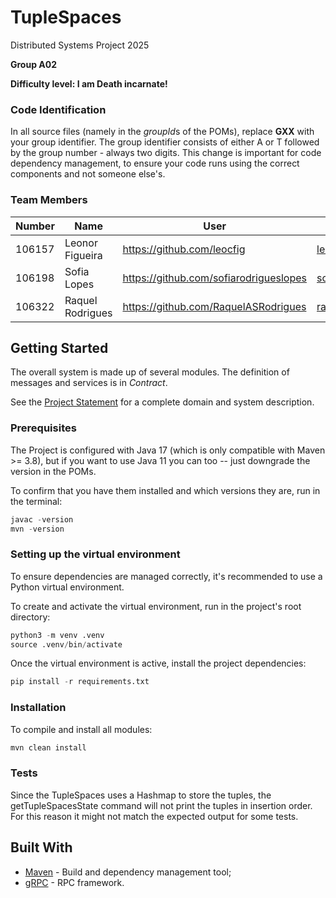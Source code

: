 # TupleSpaces

Distributed Systems Project 2025
 
**Group A02**

**Difficulty level: I am Death incarnate!**


### Code Identification

In all source files (namely in the *groupId*s of the POMs), replace __GXX__ with your group identifier. The group
identifier consists of either A or T followed by the group number - always two digits. This change is important for 
code dependency management, to ensure your code runs using the correct components and not someone else's.

### Team Members

| Number  | Name              | User                                     | Email                                      |
|---------|-------------------|------------------------------------------|--------------------------------------------|
| 106157  | Leonor Figueira   | <https://github.com/leocfig>             | <leonor.figueira@tecnico.ulisboa.pt>       |
| 106198  | Sofia Lopes       | <https://github.com/sofiarodrigueslopes> | <sofia.rodrigues.lopes@tecnico.ulisboa.pt> |
| 106322  | Raquel Rodrigues  | <https://github.com/RaquelASRodrigues>   | <raquel.c.rodrigues@tecnico.ulisboa.pt>    |

## Getting Started

The overall system is made up of several modules.
The definition of messages and services is in _Contract_.

See the [Project Statement](https://github.com/tecnico-distsys/Tuplespaces-2025) for a complete domain and system description.

### Prerequisites

The Project is configured with Java 17 (which is only compatible with Maven >= 3.8), but if you want to use Java 11 you
can too -- just downgrade the version in the POMs.

To confirm that you have them installed and which versions they are, run in the terminal:

```s
javac -version
mvn -version
```

### Setting up the virtual environment

To ensure dependencies are managed correctly, it's recommended to use a Python virtual environment.

To create and activate the virtual environment, run in the project's root directory:

```s
python3 -m venv .venv
source .venv/bin/activate
```

Once the virtual environment is active, install the project dependencies:

```s
pip install -r requirements.txt
```

### Installation

To compile and install all modules:

```s
mvn clean install
```

### Tests

Since the TupleSpaces uses a Hashmap to store the tuples, the getTupleSpacesState command
will not print the tuples in insertion order. For this reason it might not match the 
expected output for some tests. 

## Built With

* [Maven](https://maven.apache.org/) - Build and dependency management tool;
* [gRPC](https://grpc.io/) - RPC framework.

